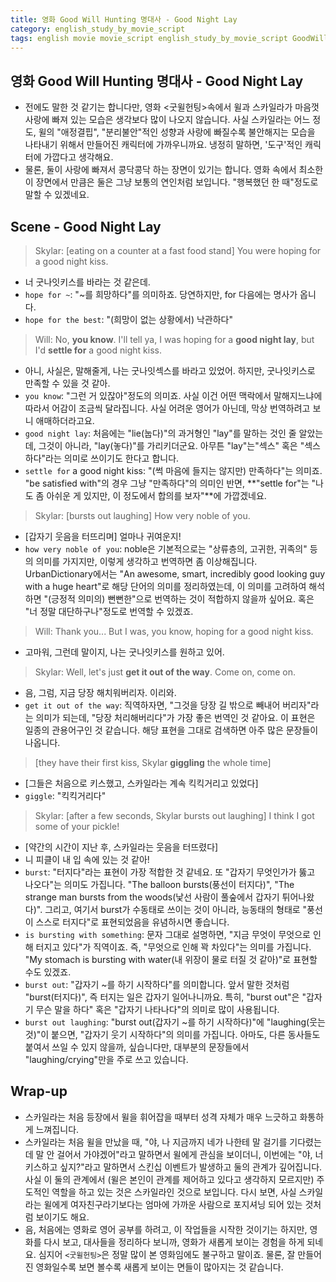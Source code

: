 ```yaml
---
title: 영화 Good Will Hunting 명대사 - Good Night Lay
category: english_study_by_movie_script
tags: english movie movie_script english_study_by_movie_script GoodWillHunting
---
```


## 영화 Good Will Hunting 명대사 - Good Night Lay

- 전에도 말한 것 같기는 합니다만, 영화 <굿윌헌팅>속에서 윌과 스카일라가 마음껏 사랑에 빠져 있는 모습은 생각보다 많이 나오지 않습니다. 사실 스카일라는 어느 정도, 윌의 "애정결핍", "분리불안"적인 성향과 사랑에 빠질수록 불안해지는 모습을 나타내기 위해서 만들어진 캐릭터에 가까우니까요. 냉정히 말하면, '도구'적인 캐릭터에 가깝다고 생각해요.
- 물론, 둘이 사랑에 빠져서 콩닥콩닥 하는 장면이 있기는 합니다. 영화 속에서 최소한 이 장면에서 만큼은 둘은 그냥 보통의 연인처럼 보입니다. "행복했던 한 때"정도로 말할 수 있겠네요. 

## Scene - Good Night Lay

> Skylar: [eating on a counter at a fast food stand] You were hoping for a good night kiss.

- 너 굿나잇키스를 바라는 것 같은데. 
- `hope for ~`: "~를 희망하다"를 의미하죠. 당연하지만, for 다음에는 명사가 옵니다. 
- `hope for the best`: "(희망이 없는 상황에서) 낙관하다"

> Will: No, **you know**. I'll tell ya, I was hoping for a **good night lay**, but I'd **settle for** a good night kiss.

- 아니, 사실은, 말해줄게, 나는 굿나잇섹스를 바라고 있었어. 하지만, 굿나잇키스로 만족할 수 있을 것 같아.
- `you know`: "그런 거 있잖아"정도의 의미죠. 사실 이건 어떤 맥락에서 말해지느냐에 따라서 어감이 조금씩 달라집니다. 사실 어려운 영어가 아닌데, 막상 번역하려고 보니 애매하더라고요.
- `good night lay`: 처음에는 "lie(눕다)"의 과거형인 "lay"를 말하는 것인 줄 알았는데, 그것이 아니라, "lay(놓다)"를 가리키더군요. 아무튼 "lay"는"섹스" 혹은 "섹스하다"라는 의미로 쓰이기도 한다고 합니다.
- `settle for` a good night kiss: "(썩 마음에 들지는 않지만) 만족하다"는 의미죠. "be satisfied with"의 경우 그냥 "만족하다"의 의미인 반면, **"settle for"는 "나도 좀 아쉬운 게 있지만, 이 정도에서 합의를 보자"**에 가깝겠네요.

> Skylar: [bursts out laughing] How very noble of you.

- [갑자기 웃음을 터뜨리며] 얼마나 귀여운지!
- `how very noble of you`: noble은 기본적으로는 "상류층의, 고귀한, 귀족의" 등의 의미를 가지지만, 이렇게 생각하고 번역하면 좀 이상해집니다. UrbanDictionary에서는 "An awesome, smart, incredibly good looking guy with a huge heart"로 해당 단어의 의미를 정리하였는데, 이 의미를 고려하여 해석하면 "(긍정적 의미의) 뻔뻔한"으로 번역하는 것이 적합하지 않을까 싶어요. 혹은 "너 정말 대단하구나"정도로 번역할 수 있겠죠. 

> Will: Thank you... But I was, you know, hoping for a good night kiss.

- 고마워, 그런데 말이지, 나는 굿나잇키스를 원하고 있어.

> Skylar: Well, let's just **get it out of the way**. Come on, come on.

- 음, 그럼, 지금 당장 해치워버리자. 이리와. 
- `get it out of the way`: 직역하자면, "그것을 당장 길 밖으로 빼내어 버리자"라는 의미가 되는데, "당장 처리해버리다"가 가장 좋은 번역인 것 같아요. 이 표현은 일종의 관용어구인 것 같습니다. 해당 표현을 그대로 검색하면 아주 많은 문장들이 나옵니다.

> [they have their first kiss, Skylar **giggling** the whole time]

- [그들은 처음으로 키스했고, 스카일라는 계속 킥킥거리고 있었다]
- `giggle`: "킥킥거리다"

> Skylar: [after a few seconds, Skylar bursts out laughing] I think I got some of your pickle!

- [약간의 시간이 지난 후, 스카일라는 웃음을 터뜨렸다]
- 니 피클이 내 입 속에 있는 것 같아!
- `burst`: "터지다"라는 표현이 가장 적합한 것 같네요. 또 "갑자기 무엇인가가 뚫고 나오다"는 의미도 가집니다. "The balloon bursts(풍선이 터지다)", "The strange man bursts from the woods(낯선 사람이 풀숲에서 갑자기 튀어나왔다)". 그리고, 여기서 burst가 수동태로 쓰이는 것이 아니라, 능동태의 형태로 "풍선이 스스로 터지다"로 표현되었음을 유념하시면 좋습니다.
- `is bursting with something`:  문자 그대로 설명하면, "지금 무엇이 무엇으로 인해 터지고 있다"가 직역이죠. 즉, "무엇으로 인해 꽉 차있다"는 의미를 가집니다. "My stomach is bursting with water(내 위장이 물로 터질 것 같아)"로 표현할 수도 있겠죠. 
- `burst out`: "갑자기 ~를 하기 시작하다"를 의미합니다. 앞서 말한 것처럼 "burst(터지다)", 즉 터지는 일은 갑자기 일어나니까요. 특히, "burst out"은 "갑자기 무슨 말을 하다" 혹은 "갑자기 나타나다"의 의미로 많이 사용됩니다.
- `burst out laughing`: "burst out(갑자기 ~를 하기 시작하다)"에 "laughing(웃는 것)"이 붙으면, "갑자기 웃기 시작하다"의 의미를 가집니다. 아마도, 다른 동사들도 붙여서 쓰일 수 있지 않을까, 싶습니다만, 대부분의 문장들에서 "laughing/crying"만을 주로 쓰고 있습니다.

## Wrap-up 

- 스카일라는 처음 등장에서 윌을 휘어잡을 때부터 성격 자체가 매우 느긋하고 화통하게 느껴집니다.
- 스카일라는 처음 윌을 만났을 때, "야, 나 지금까지 네가 나한테 말 걸기를 기다렸는데 말 안 걸어서 가야겠어"라고 말하면서 윌에게 관심을 보이더니, 이번에는 "야, 너 키스하고 싶지?"라고 말하면서 스킨십 이벤트가 발생하고 둘의 관계가 깊어집니다. 사실 이 둘의 관계에서 (윌은 본인이 관계를 제어하고 있다고 생각하지 모르지만) 주도적인 역할을 하고 있는 것은 스카일라인 것으로 보입니다. 다시 보면, 사실 스카일라는 윌에게 여자친구라기보다는 엄마에 가까운 사람으로 포지셔닝 되어 있는 것처럼 보이기도 해요.
- 음, 처음에는 영화로 영어 공부를 하려고, 이 작업들을 시작한 것이기는 하지만, 영화를 다시 보고, 대사들을 정리하다 보니까, 영화가 새롭게 보이는 경험을 하게 되네요. 심지어 `<굿윌헌팅>`은 정말 많이 본 영화임에도 불구하고 말이죠. 물론, 잘 만들어진 영화일수록 보면 볼수록 새롭게 보이는 면들이 많아지는 것 같습니다. 
